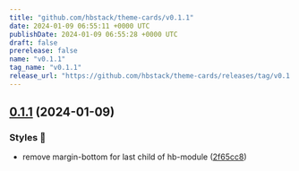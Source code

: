 ```yaml
---
title: "github.com/hbstack/theme-cards/v0.1.1"
date: 2024-01-09 06:55:11 +0000 UTC
publishDate: 2024-01-09 06:55:28 +0000 UTC
draft: false
prerelease: false
name: "v0.1.1"
tag_name: "v0.1.1"
release_url: "https://github.com/hbstack/theme-cards/releases/tag/v0.1.1"
---
```


## [0.1.1](https://github.com/hbstack/theme-cards/compare/v0.1.0...v0.1.1) (2024-01-09)


### Styles 🎨

* remove margin-bottom for last child of hb-module ([2f65cc8](https://github.com/hbstack/theme-cards/commit/2f65cc8d5a1252f95fb0231ff4eac51618d9fec2))
